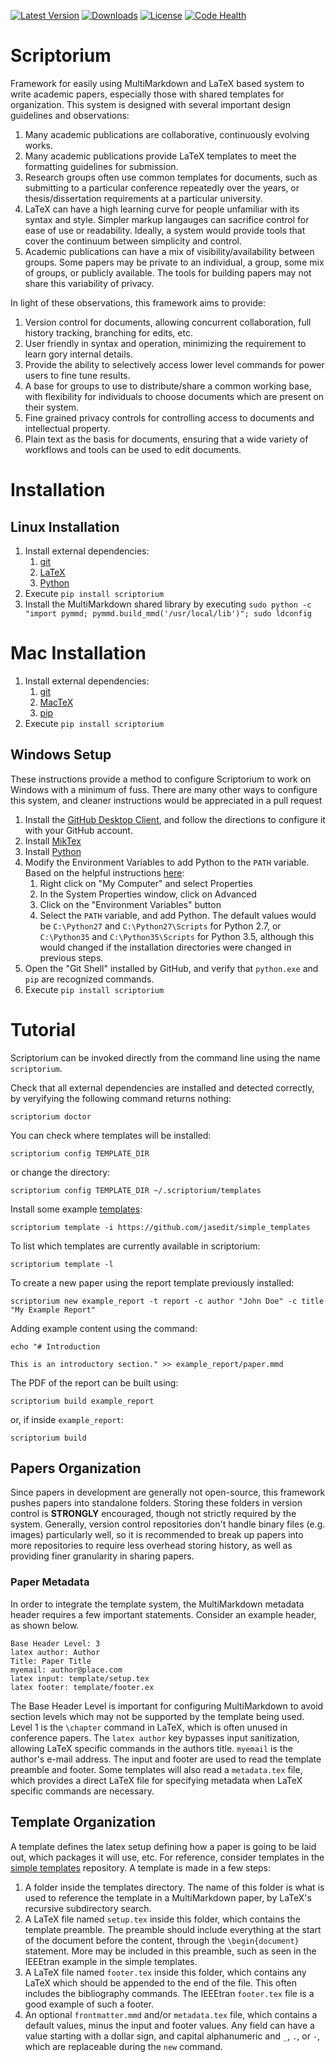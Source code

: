 [![Latest Version](https://img.shields.io/pypi/v/scriptorium.svg)](https://pypi.python.org/pypi/scriptorium) [![Downloads](https://img.shields.io/pypi/dm/scriptorium.svg)](https://pypi.python.org/pypi/scriptorium) [![License](https://img.shields.io/pypi/l/scriptorium.svg)](https://pypi.python.org/pypi/scriptorium) [![Code Health](https://landscape.io/github/jasedit/scriptorium/master/landscape.svg?style=flat)](https://landscape.io/github/jasedit/scriptorium/master)

# Scriptorium

Framework for easily using MultiMarkdown and LaTeX based system to write academic papers, especially those with shared templates for organization. This system is designed with several important design guidelines and observations:

1. Many academic publications are collaborative, continuously evolving works.
2. Many academic publications provide LaTeX templates to meet the formatting guidelines for submission.
3. Research groups often use common templates for documents, such as submitting to a particular conference repeatedly over the years, or thesis/dissertation requirements at a particular university.
4. LaTeX can have a high learning curve for people unfamiliar with its syntax and style. Simpler markup langauges can sacrifice control for ease of use or readability. Ideally, a system would provide tools that cover the continuum between simplicity and control.
5. Academic publications can have a mix of visibility/availability between groups. Some papers may be private to an individual, a group, some mix of groups, or publicly available. The tools for building papers may not share this variability of privacy.

In light of these observations, this framework aims to provide:

1. Version control for documents, allowing concurrent collaboration, full history tracking, branching for edits, etc.
2. User friendly in syntax and operation, minimizing the requirement to learn gory internal details.
3. Provide the ability to selectively access lower level commands for power users to fine tune results.
4. A base for groups to use to distribute/share a common working base, with flexibility for individuals to choose documents which are present on their system.
5. Fine grained privacy controls for controlling access to documents and intellectual property.
6. Plain text as the basis for documents, ensuring that a wide variety of workflows and tools can be used to edit documents.

# Installation

## Linux Installation

1. Install external dependencies:
    1. [git](https://git-scm.com/)
    2. [LaTeX](http://www.latex-project.org/)
    3. [Python](http://python.org/)
2. Execute `pip install scriptorium`
3. Install the MultiMarkdown shared library by executing `sudo python -c "import pymmd; pymmd.build_mmd('/usr/local/lib')"; sudo ldconfig`

# Mac Installation

1. Install external dependencies:
    1. [git](https://git-scm.com/)
    2. [MacTeX](https://www.tug.org/mactex/)
    3. [pip](https://pip.pypa.io/en/latest/installing/#install-or-upgrade-pip)
2. Execute `pip install scriptorium`

## Windows Setup

These instructions provide a method to configure Scriptorium to work on Windows with a minimum of fuss. There are many other ways to configure this system, and cleaner instructions would be appreciated in a pull request

1. Install the [GitHub Desktop Client](https://desktop.github.com/), and follow the directions to configure it with your GitHub account.
2. Install [MikTex](http://miktex.org/)
3. Install [Python](https://www.python.org/downloads/)
4. Modify the Environment Variables to add Python to the `PATH` variable. Based on the helpful instructions [here](http://stackoverflow.com/questions/23400030/windows-7-add-path):
    1. Right click on "My Computer" and select Properties
    2. In the System Properties window, click on Advanced
    3. Click on the "Environment Variables" button
    4. Select the `PATH` variable, and add Python. The default values would be `C:\Python27` and `C:\Python27\Scripts` for Python 2.7, or `C:\Python35` and `C:\Python35\Scripts` for Python 3.5, although this would changed if the installation directories were changed in previous steps.
5. Open the "Git Shell" installed by GitHub, and verify that `python.exe` and `pip` are recognized commands.
7. Execute `pip install scriptorium`

# Tutorial

Scriptorium can be invoked directly from the command line using the name `scriptorium`.

Check that all external dependencies are installed and detected correctly, by veryifying the following command returns nothing:
```
scriptorium doctor
```

You can check where templates will be installed:
```
scriptorium config TEMPLATE_DIR
```

or change the directory:
```
scriptorium config TEMPLATE_DIR ~/.scriptorium/templates
```

Install some example [templates](https://github.com/jasedit/simple_templates):
```
scriptorium template -i https://github.com/jasedit/simple_templates
```

To list which templates are currently available in scriptorium:
```
scriptorium template -l
```

To create a new paper using the report template previously installed:
```
scriptorium new example_report -t report -c author "John Doe" -c title "My Example Report"
```

Adding example content using the command:
```
echo "# Introduction

This is an introductory section." >> example_report/paper.mmd
```

The PDF of the report can be built using:
```
scriptorium build example_report
```
or, if inside `example_report`:
```
scriptorium build
```

## Papers Organization

Since papers in development are generally not open-source, this framework pushes papers into standalone folders. Storing these folders in version control is **STRONGLY** encouraged, though not strictly required by the system. Generally, version control repositories don't handle binary files (e.g. images) particularly well, so it is recommended to break up papers into more repositories to require less overhead storing history, as well as providing finer granularity in sharing papers.

### Paper Metadata

In order to integrate the template system, the MultiMarkdown metadata header requires a few important statements. Consider an example header, as shown below.

```
Base Header Level: 3
latex author: Author
Title: Paper Title
myemail: author@place.com
latex input: template/setup.tex
latex footer: template/footer.ex
```

The Base Header Level is important for configuring MultiMarkdown to avoid section levels which may not be supported by the template being used. Level 1 is the `\chapter` command in LaTeX, which is often unused in conference papers. The `latex author` key bypasses input sanitization, allowing LaTeX specific commands in the authors title. `myemail` is the author's e-mail address. The input and footer are used to read the template preamble and footer. Some templates will also read a `metadata.tex` file, which provides a direct LaTeX file for specifying metadata when LaTeX specific commands are necessary.

## Template Organization

A template defines the latex setup defining how a paper is going to be laid out, which packages it will use, etc. For reference, consider templates in the [simple templates](https://github.com/jasedit/simple_templates) repository. A template is made in a few steps:

1. A folder inside the templates directory. The name of this folder is what is used to reference the template in a MultiMarkdown paper, by LaTeX's recursive subdirectory search.
2. A LaTeX file named `setup.tex` inside this folder, which contains the template preamble. The preamble should include everything at the start of the document before the content, through the `\begin{document}` statement. More may be included in this preamble, such as seen in the IEEEtran example in the simple templates.
3. A LaTeX file named `footer.tex` inside this folder, which contains any LaTeX which should be appended to the end of the file. This often includes the bibliography commands. The IEEEtran `footer.tex` file is a good example of such a footer.
4. An optional `frontmatter.mmd` and/or `metadata.tex` file, which contains a default values, minus the input and footer values. Any field can have a value starting with a dollar sign, and capital alphanumeric and `_`, `.`, or `-`, which are replaceable during the `new` command.

